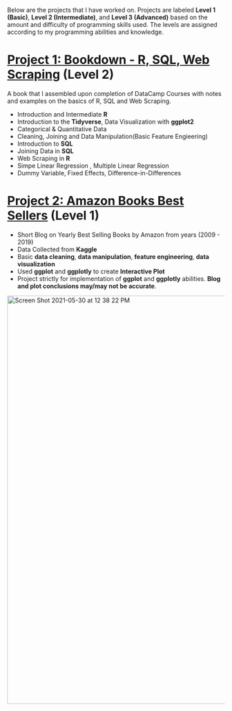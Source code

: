
Below are the projects that I have worked on. Projects are labeled **Level 1 (Basic)**, **Level 2 (Intermediate)**, and **Level 3 (Advanced)** based on the amount and difficulty of programming skills used. The levels are assigned according to my programming abilities and knowledge. 

# [Project 1: Bookdown - R, SQL, Web Scraping](https://econ380w21.github.io/bpRaRw1Ky1RyM8Y1h/) (Level 2)

A book that I assembled upon completion of DataCamp Courses with notes and examples on the basics of R, SQL and Web Scraping.

- Introduction and Intermediate **R**  
- Introduction to the **Tidyverse**, Data Visualization with **ggplot2** 
- Categorical & Quantitative Data
- Cleaning, Joining and Data Manipulation(Basic Feature Engieering)
- Introduction to **SQL**
- Joining Data in **SQL**
- Web Scraping in **R**
- Simpe Linear Regression , Multiple Linear Regression
- Dummy Variable, Fixed Effects, Difference-in-Differences

# [Project 2: Amazon Books Best Sellers](https://github.com/raianrith/Amazon_BestSeller) (Level 1)

- Short Blog on Yearly Best Selling Books by Amazon from years (2009 - 2019)
- Data Collected from **Kaggle**
- Basic **data cleaning**, **data manipulation**, **feature engineering**, **data visualization**
- Used **ggplot** and **ggplotly** to create **Interactive Plot**
- Project strictly for implementation of **ggplot** and **ggplotly** abilities. **Blog and plot conclusions may/may not be accurate**.

<img width="946" alt="Screen Shot 2021-05-30 at 12 38 22 PM" src="https://user-images.githubusercontent.com/61523138/120114268-002fc680-c144-11eb-892d-83e416d52c66.png">


